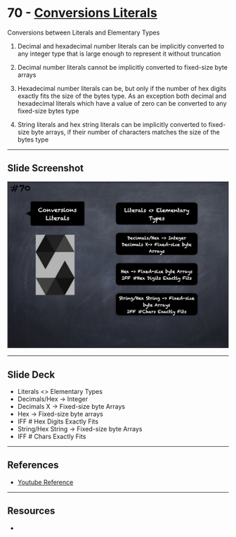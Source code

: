 # 70 - [Conversions Literals](Conversions%20Literals.md)
Conversions between Literals and Elementary Types

1.  Decimal and hexadecimal number literals can be implicitly converted to any integer type that is large enough to represent it without truncation
    
2.  Decimal number literals cannot be implicitly converted to fixed-size byte arrays
    
3.  Hexadecimal number literals can be, but only if the number of hex digits exactly fits the size of the bytes type. As an exception both decimal and hexadecimal literals which have a value of zero can be converted to any fixed-size bytes type
    
4.  String literals and hex string literals can be implicitly converted to fixed-size byte arrays, if their number of characters matches the size of the bytes type

___
## Slide Screenshot
![070.png](../images/solidity101/070.png)
___
## Slide Deck
- Literals <> Elementary Types
- Decimals/Hex -> Integer
- Decimals X -> Fixed-size byte Arrays
- Hex -> Fixed-size byte arrays
- IFF # Hex Digits Exactly Fits
- String/Hex String -> Fixed-size byte Arrays
- IFF # Chars Exactly Fits
___
## References
- [Youtube Reference](https://youtu.be/WgU7KKKomMk?t=860)

___
## Resources
- 
